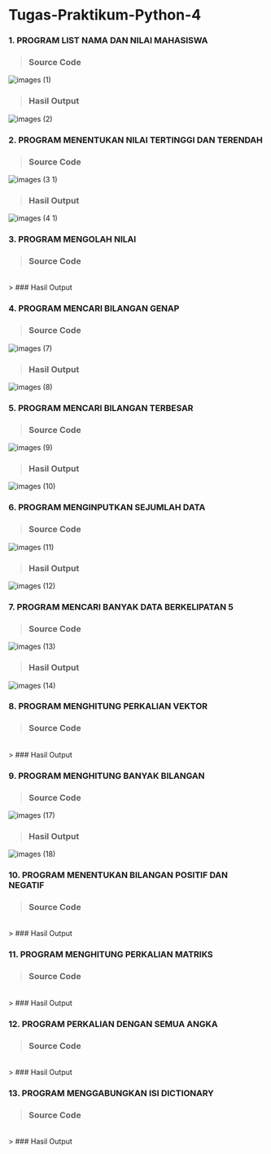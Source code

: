 # Tugas-Praktikum-Python-4

### 1. PROGRAM LIST NAMA DAN NILAI MAHASISWA

> ### Source Code<br>
![images (1)](https://user-images.githubusercontent.com/93045470/142439705-dca02c85-54b7-45bc-858e-7284d0e464be.png)
<br>
> ### Hasil Output<br>
![images (2)](https://user-images.githubusercontent.com/93045470/142439716-ec84caea-e50d-425a-ba98-6c8429571137.png)

### 2. PROGRAM MENENTUKAN NILAI TERTINGGI DAN TERENDAH

> ### Source Code<br>
![images (3 1)](https://user-images.githubusercontent.com/93045470/142445450-7dab0fcc-49fc-4f56-b430-99d1b84ca2f5.png)<br>
> ### Hasil Output<br>
![images (4 1)](https://user-images.githubusercontent.com/93045470/142445463-d44aecc9-96cd-4b97-9b52-5a2200c6965c.png)

### 3. PROGRAM MENGOLAH NILAI

> ### Source Code<br>
<br>
> ### Hasil Output<br>


### 4. PROGRAM MENCARI BILANGAN GENAP

> ### Source Code<br>
![images (7)](https://user-images.githubusercontent.com/93045470/142423211-11c6bf4e-14d9-442c-ad5b-83ad12c0abf4.png)<br>
> ### Hasil Output<br>
![images (8)](https://user-images.githubusercontent.com/93045470/142423217-d62802d0-9f55-4cd3-8ebe-7be08929ba06.png)

### 5. PROGRAM MENCARI BILANGAN TERBESAR

> ### Source Code<br>
![images (9)](https://user-images.githubusercontent.com/93045470/142423219-f9c5ad4d-6eed-40a9-ae42-5da87df24686.png)<br>
> ### Hasil Output<br>
![images (10)](https://user-images.githubusercontent.com/93045470/142423221-2e2cf957-82ad-418a-b82b-0e7444fd1f52.png)

### 6. PROGRAM MENGINPUTKAN SEJUMLAH DATA

> ### Source Code<br>
![images (11)](https://user-images.githubusercontent.com/93045470/142423224-37872e51-a60e-430c-9efd-3b1b9e881bb1.png)<br>
> ### Hasil Output<br>
![images (12)](https://user-images.githubusercontent.com/93045470/142423231-875e075e-ef87-43ff-8f57-eb21d05ad8af.png)

### 7. PROGRAM MENCARI BANYAK DATA BERKELIPATAN 5

> ### Source Code<br>
![images (13)](https://user-images.githubusercontent.com/93045470/142423235-821e90ed-db29-4490-9215-d40fb66aa6cf.png)<br>
> ### Hasil Output<br>
![images (14)](https://user-images.githubusercontent.com/93045470/142423239-e7fdce2d-794e-46e3-94d3-ddf0a0cbe7ce.png)

### 8. PROGRAM MENGHITUNG PERKALIAN VEKTOR

> ### Source Code<br>
<br>
> ### Hasil Output<br>


### 9. PROGRAM MENGHITUNG BANYAK BILANGAN

> ### Source Code<br>
![images (17)](https://user-images.githubusercontent.com/93045470/142423242-7201e699-1efe-4ed7-bc4e-ee6d4c3c9550.png)<br>
> ### Hasil Output<br>
![images (18)](https://user-images.githubusercontent.com/93045470/142423243-3bc79ec2-7cd2-4a57-86ea-39c1e68bd3ac.png)

### 10. PROGRAM MENENTUKAN BILANGAN POSITIF DAN NEGATIF

> ### Source Code<br>
<br>
> ### Hasil Output<br>


### 11. PROGRAM MENGHITUNG PERKALIAN MATRIKS

> ### Source Code<br>
<br>
> ### Hasil Output<br>


### 12. PROGRAM PERKALIAN DENGAN SEMUA ANGKA

> ### Source Code<br>
<br>
> ### Hasil Output<br>


### 13. PROGRAM MENGGABUNGKAN ISI DICTIONARY

> ### Source Code<br>
<br>
> ### Hasil Output<br>

